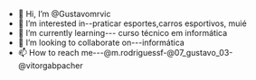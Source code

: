 - 👋 Hi, I’m @Gustavomrvic
- 👀 I’m interested in--praticar esportes,carros esportivos, muié
- 🌱 I’m currently learning--- curso técnico em informática
- 💞️ I’m looking to collaborate on---informática
- 📫 How to reach me---@m.rodriguessf-@07_gustavo_03-@vitorgabpacher

<!---
Gustavomrvic/Gustavomrvic is a ✨ special ✨ repository because its `README.md` (this file) appears on your GitHub profile.
You can click the Preview link to take a look at your changes.
--->
